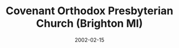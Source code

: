 ---
date: &id001 2002-02-15
end_date: null
location:
  address: Spencer Elementary School, Spencer Road
  city: Brighton
  state: MI
minister:
- end: 2002-01-01
  name: Brian DeJong
  start: 2000-01-01
  type: Organizing Pastor
- end: 2005-01-01
  name: Brian DeJong
  start: 2002-01-01
  type: Pastor
- end: null
  name: Douglas Doll
  start: 2008-01-01
  type: Pastor
ministers:
- Brian DeJong
- Brian DeJong
- Douglas Doll
name: Covenant Orthodox Presbyterian Church
names:
- end: 2002-02-15
  name: Covenant Orthodox Presbyterian Mission
  start: 1999-03-19
- end: null
  name: Covenant Orthodox Presbyterian Church
  start: 2002-02-15
origination_date: *id001
raw_data: "MI\nBrighton\n\nCovenant Orthodox Presbyterian Mission  (March 19, 1999\u2013\
  February 15, 2002)\nCovenant Orthodox Presbyterian Church (February 15, 2002\u2013\
  \ )\nSpencer Elementary School, Spencer Road\nOrg. Pastor: Brian DeJong, 2000\u2013\
  2002\nPastors: Brian De Jong, 2002\u20135\nDouglas Doll, 2008\u2013"
received_from: null
states:
- MI
status:
  active: true
  end_date: null
  reason: null
  received_from: null
  withdrawal_to: null
title: Covenant Orthodox Presbyterian Church (Brighton MI)
year_established:
- 2002

---
